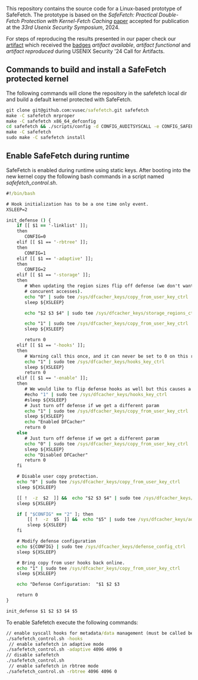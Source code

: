 This repository contains the source code for a Linux-based prototype of SafeFetch. The prototype is based on the 
*SafeFetch: Practical Double-Fetch Protection with Kernel-Fetch Caching* [paper](https://download.vusec.net/papers/safefetch_sec24.pdf) accepted for publication at the *33rd Usenix Security Symposium*, 2024.

For steps of reproducing the results presented in our paper check our [artifact](https://github.com/vusec/safefetch-ae) which
received the [badges](https://secartifacts.github.io/usenixsec2024/instructions#usenixbadgessty--affix-usenix-artifact-evaluation-badges) *artifact available*, *artifact functional*
and *artifact reproduced* during USENIX Security '24 Call for Artifacts. 

## Commands to build and install a SafeFetch protected kernel 

The following commands will clone the repository in the safefetch local dir and build a default kernel 
protected with SafeFetch. 

```bat
git clone git@github.com:vusec/safefetch.git safefetch
make -C safefetch mrproper
make -C safefetch x86_64_defconfig
cd safefetch && ./scripts/config -d CONFIG_AUDITSYSCALL -e CONFIG_SAFEFETCH && cd ..
make -C safefetch 
sudo make -C safefetch install

```

## Enable SafeFetch during runtime

SafeFetch is enabled during runtime using static keys. After booting into the new kernel copy
the following bash commands in a script named *safefetch_control.sh*.

```bat
#!/bin/bash

# Hook initialization has to be a one time only event.
XSLEEP=2

init_defense () {
    if [[ $1 == '-linklist' ]];
    then
       CONFIG=0
    elif [[ $1 == '-rbtree' ]];
    then
       CONFIG=1
    elif [[ $1 == '-adaptive' ]];
    then
       CONFIG=2
    elif [[ $1 == '-storage' ]];
    then
       # When updating the region sizes flip off defense (we don't want
       # concurent accesses).
       echo "0" | sudo tee /sys/dfcacher_keys/copy_from_user_key_ctrl
       sleep ${XSLEEP}

       echo "$2 $3 $4" | sudo tee /sys/dfcacher_keys/storage_regions_ctrl

       echo "1" | sudo tee /sys/dfcacher_keys/copy_from_user_key_ctrl
       sleep ${XSLEEP}

       return 0 
    elif [[ $1 == '-hooks' ]];
    then
       # Warning call this once, and it can never be set to 0 on this run.
       echo "1" | sudo tee /sys/dfcacher_keys/hooks_key_ctrl
       sleep ${XSLEEP}
       return 0 
    elif [[ $1 == '-enable' ]];
    then
       # We would like to flip defense hooks as well but this causes a race condition.
       #echo "1" | sudo tee /sys/dfcacher_keys/hooks_key_ctrl
       #sleep ${XSLEEP}
       # Just turn off defense if we get a different param
       echo "1" | sudo tee /sys/dfcacher_keys/copy_from_user_key_ctrl
       sleep ${XSLEEP}
       echo "Enabled DFCacher"
       return 0   
    else
       # Just turn off defense if we get a different param
       echo "0" | sudo tee /sys/dfcacher_keys/copy_from_user_key_ctrl
       sleep ${XSLEEP}
       echo "Disabled DFCacher"
       return 0    
    fi

    # Disable user copy protection.
    echo "0" | sudo tee /sys/dfcacher_keys/copy_from_user_key_ctrl
    sleep ${XSLEEP}

    [[ !  -z  $2  ]] &&  echo "$2 $3 $4" | sudo tee /sys/dfcacher_keys/storage_regions_ctrl
    sleep ${XSLEEP}

    if [ "$CONFIG" == "2" ]; then  
        [[ !  -z  $5  ]] &&  echo "$5" | sudo tee /sys/dfcacher_keys/adaptive_watermark_ctrl
        sleep ${XSLEEP}
    fi

    # Modify defense configuration
    echo ${CONFIG} | sudo tee /sys/dfcacher_keys/defense_config_ctrl
    sleep ${XSLEEP}

    # Bring copy from user hooks back online.
    echo "1" | sudo tee /sys/dfcacher_keys/copy_from_user_key_ctrl
    sleep ${XSLEEP}

    echo "Defense Configuration:  "$1 $2 $3

    return 0
}

init_defense $1 $2 $3 $4 $5


```


To enable Safefetch execute the following commands:

```bat
// enable syscall hooks for metadata/data management (must be called before any other control command)
./safefetch_control.sh -hooks
 // enable safefetch in adaptive mode
./safefetch_control.sh -adaptive 4096 4096 0
// disable safefetch
./safefetch_control.sh 
 // enable safefetch in rbtree mode
./safefetch_control.sh -rbtree 4096 4096 0
```



